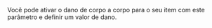 Você pode ativar o dano de corpo a corpo para o seu item com este parâmetro e definir um valor de dano.